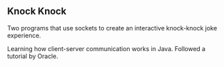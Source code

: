 ## Knock Knock

Two programs that use sockets to create an interactive knock-knock joke experience. 

Learning how client-server communication works in Java. Followed a tutorial by Oracle.
